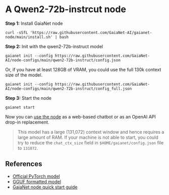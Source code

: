 # A Qwen2-72b-instrcut node 

**Step 1:** Install GaiaNet node

```
curl -sSfL 'https://raw.githubusercontent.com/GaiaNet-AI/gaianet-node/main/install.sh' | bash
```

**Step 2:** Init with the qwen2-72b-instruct model

```
gaianet init --config https://raw.githubusercontent.com/GaiaNet-AI/node-configs/main/qwen2-72b-instruct/config.json
```
Or, if you have at least 128GB of VRAM, you could use the full 130k context size of the model.

```
gaianet init --config https://raw.githubusercontent.com/GaiaNet-AI/node-configs/main/qwen2-72b-instruct/config_full.json
```

**Step 3:** Start the node

```
gaianet start
```

Now you can [use the node](https://docs.gaianet.ai/user-guide/mynode) as a web-based chatbot or as an OpenAI API drop-in replacement.

> This model has a large (131,072) context window and hence requires a large amount of RAM. If your machine is not able to start, you could try to reduce the `chat_ctx_size` field in `$HOME/gaianet/config.json` file to `131072`.

## References

* [Official PyTorch model](https://huggingface.co/Qwen/Qwen2-72B-Instruct)
* [GGUF formatted model](https://huggingface.co/gaianet/Qwen2-72B-Instruct-GGUF)
* [GaiaNet node quick start guide](https://docs.gaianet.ai/node-guide/quick-start)
